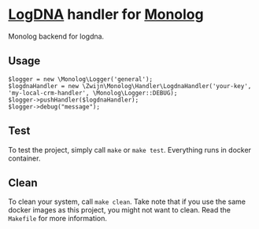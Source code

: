 # [LogDNA](https://logdna.com/) handler for [Monolog](https://github.com/Seldaek/monolog)

Monolog backend for logdna.

## Usage

```
$logger = new \Monolog\Logger('general');
$logdnaHandler = new \Zwijn\Monolog\Handler\LogdnaHandler('your-key', 'my-local-crm-handler', \Monolog\Logger::DEBUG);
$logger->pushHandler($logdnaHandler); 
$logger->debug("message");
```

## Test

To test the project, simply call `make` or `make test`. Everything runs in docker container.

## Clean

To clean your system, call `make clean`. Take note that if you use the same docker images as this project, you might not want to clean. Read the `Makefile` for more information.
